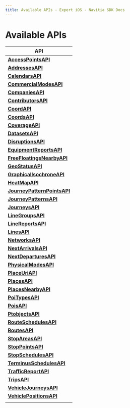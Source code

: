 ```yaml
---
title: Available APIs - Expert iOS - Navitia SDK Docs
---
```


# Available APIs

| API |
| --- |
| [**AccessPointsAPI**](api/AccessPointsAPI.md) |  
|[**AddressesAPI**](api/AddressesAPI.md) |  
|[**CalendarsAPI**](api/CalendarsAPI.md) |  
|[**CommercialModesAPI**](api/CommercialModesAPI.md) |  
|[**CompaniesAPI**](api/CompaniesAPI.md) |  
|[**ContributorsAPI**](api/ContributorsAPI.md) |  
|[**CoordAPI**](api/CoordAPI.md) |  
|[**CoordsAPI**](api/CoordsAPI.md) |  
|[**CoverageAPI**](api/CoverageAPI.md) |  
|[**DatasetsAPI**](api/DatasetsAPI.md) |  
|[**DisruptionsAPI**](api/DisruptionsAPI.md) |  
|[**EquipmentReportsAPI**](api/EquipmentReportsAPI.md) |  
|[**FreeFloatingsNearbyAPI**](api/FreeFloatingsNearbyAPI.md) |  
|[**GeoStatusAPI**](api/GeoStatusAPI.md) |  
|[**GraphicalIsochroneAPI**](api/GraphicalIsochroneAPI.md) |  
|[**HeatMapAPI**](api/HeatMapAPI.md) |  
|[**JourneyPatternPointsAPI**](api/JourneyPatternPointsAPI.md) |  
|[**JourneyPatternsAPI**](api/JourneyPatternsAPI.md) |  
|[**JourneysAPI**](api/JourneysAPI.md) |  
|[**LineGroupsAPI**](api/LineGroupsAPI.md) |  
|[**LineReportsAPI**](api/LineReportsAPI.md) |  
|[**LinesAPI**](api/LinesAPI.md) |  
|[**NetworksAPI**](api/NetworksAPI.md) |  
|[**NextArrivalsAPI**](api/NextArrivalsAPI.md) |  
|[**NextDeparturesAPI**](api/NextDeparturesAPI.md) |  
|[**PhysicalModesAPI**](api/PhysicalModesAPI.md) |  
|[**PlaceUriAPI**](api/PlaceUriAPI.md) |  
|[**PlacesAPI**](api/PlacesAPI.md) |  
|[**PlacesNearbyAPI**](api/PlacesNearbyAPI.md) |  
|[**PoiTypesAPI**](api/PoiTypesAPI.md) |  
|[**PoisAPI**](api/PoisAPI.md) |  
|[**PtobjectsAPI**](api/PtobjectsAPI.md) |  
|[**RouteSchedulesAPI**](api/RouteSchedulesAPI.md) |  
|[**RoutesAPI**](api/RoutesAPI.md) |  
|[**StopAreasAPI**](api/StopAreasAPI.md) |  
|[**StopPointsAPI**](api/StopPointsAPI.md) |  
|[**StopSchedulesAPI**](api/StopSchedulesAPI.md) |  
|[**TerminusSchedulesAPI**](api/TerminusSchedulesAPI.md) |  
|[**TrafficReportAPI**](api/TrafficReportAPI.md) |  
|[**TripsAPI**](api/TripsAPI.md) |  
|[**VehicleJourneysAPI**](api/VehicleJourneysAPI.md) |  
|[**VehiclePositionsAPI**](api/VehiclePositionsAPI.md) |  
| |
